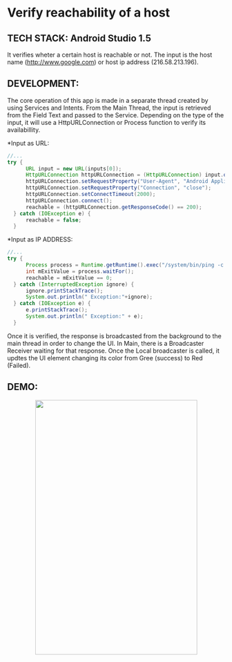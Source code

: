 # Verify reachability of a host

TECH STACK: Android Studio 1.5
-------------------------------
It verifies wheter a certain host is reachable or not.
The input is the host name (http://www.google.com) or host ip address (216.58.213.196).

DEVELOPMENT:
------------
The core operation of this app is made in a separate thread created by using Services and Intents.
From the Main Thread, the input is retrieved from the Field Text and passed to the Service. Depending on the type of the input, it will use a HttpURLConnection or Process function to verify its availabillity.

*Input as URL:
```java
//...
try {
      URL input = new URL(inputs[0]);
      HttpURLConnection httpURLConnection = (HttpURLConnection) input.openConnection();
      httpURLConnection.setRequestProperty("User-Agent", "Android Application");
      httpURLConnection.setRequestProperty("Connection", "close");
      httpURLConnection.setConnectTimeout(2000);
      httpURLConnection.connect();
      reachable = (httpURLConnection.getResponseCode() == 200);
  } catch (IOException e) {
      reachable = false;
  }
```

*Input as IP ADDRESS:
```java
//...
try {
      Process process = Runtime.getRuntime().exec("/system/bin/ping -c 1 -w 1 " + inputs[0]);
      int mExitValue = process.waitFor();
      reachable = mExitValue == 0;
  } catch (InterruptedException ignore) {
      ignore.printStackTrace();
      System.out.println(" Exception:"+ignore);
  } catch (IOException e) {
      e.printStackTrace();
      System.out.println(" Exception:" + e);
  }
```
Once it is verified, the response is broadcasted from the background to the main thread in order to change the UI.
In Main, there is a Broadcaster Receiver waiting for that response. Once the Local broadcaster is called, it updtes the UI element changing its color from Gree (success) to Red (Failed).

DEMO:
-----

<p align='center'>

  <img src='https://s3-us-west-1.amazonaws.com/portfoliostevem/androidGifHost.gif' width='375' height='590'/>
  
</p>

